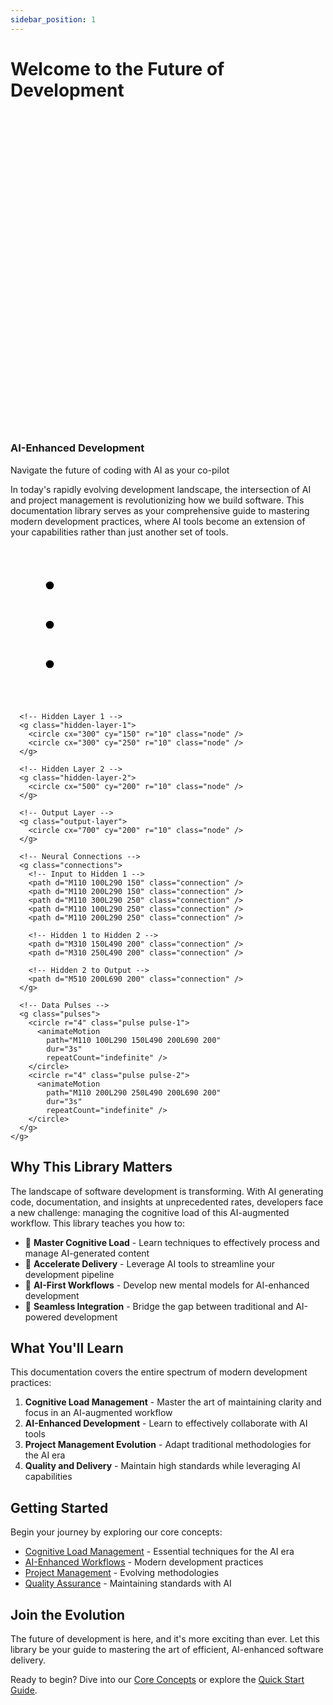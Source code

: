 ```yaml
---
sidebar_position: 1
---
```


# Welcome to the Future of Development

<div class="feature-grid">
  <div class="feature-card">
    <svg class="feature-icon" viewBox="0 0 100 100" preserveAspectRatio="xMidYMid meet">
      <circle class="pulse" cx="50" cy="50" r="40" 
        fill="none" 
        stroke="var(--ifm-color-primary)" 
        stroke-width="2">
        <animate attributeName="r" 
          values="40;45;40" 
          dur="2s" 
          repeatCount="indefinite"/>
        <animate attributeName="opacity" 
          values="1;0.5;1" 
          dur="2s" 
          repeatCount="indefinite"/>
      </circle>
      <!-- Add more feature-specific graphics -->
    </svg>
    <h3>AI-Enhanced Development</h3>
    <p>Navigate the future of coding with AI as your co-pilot</p>
  </div>
  <!-- Add more feature cards -->
</div>

In today's rapidly evolving development landscape, the intersection of AI and project management is revolutionizing how we build software. This documentation library serves as your comprehensive guide to mastering modern development practices, where AI tools become an extension of your capabilities rather than just another set of tools.

<div class="workflow-animation">
  <svg class="neural-network-svg" viewBox="0 0 800 400" preserveAspectRatio="xMidYMid meet">
    <!-- Neural Network -->
    <g class="neural-network">
      <!-- Input Layer -->
      <g class="input-layer">
        <circle cx="100" cy="100" r="10" class="node" />
        <circle cx="100" cy="200" r="10" class="node" />
        <circle cx="100" cy="300" r="10" class="node" />
      </g>

      <!-- Hidden Layer 1 -->
      <g class="hidden-layer-1">
        <circle cx="300" cy="150" r="10" class="node" />
        <circle cx="300" cy="250" r="10" class="node" />
      </g>

      <!-- Hidden Layer 2 -->
      <g class="hidden-layer-2">
        <circle cx="500" cy="200" r="10" class="node" />
      </g>

      <!-- Output Layer -->
      <g class="output-layer">
        <circle cx="700" cy="200" r="10" class="node" />
      </g>

      <!-- Neural Connections -->
      <g class="connections">
        <!-- Input to Hidden 1 -->
        <path d="M110 100L290 150" class="connection" />
        <path d="M110 200L290 150" class="connection" />
        <path d="M110 300L290 250" class="connection" />
        <path d="M110 100L290 250" class="connection" />
        <path d="M110 200L290 250" class="connection" />
        
        <!-- Hidden 1 to Hidden 2 -->
        <path d="M310 150L490 200" class="connection" />
        <path d="M310 250L490 200" class="connection" />
        
        <!-- Hidden 2 to Output -->
        <path d="M510 200L690 200" class="connection" />
      </g>

      <!-- Data Pulses -->
      <g class="pulses">
        <circle r="4" class="pulse pulse-1">
          <animateMotion 
            path="M110 100L290 150L490 200L690 200" 
            dur="3s" 
            repeatCount="indefinite" />
        </circle>
        <circle r="4" class="pulse pulse-2">
          <animateMotion 
            path="M110 200L290 250L490 200L690 200" 
            dur="3s" 
            repeatCount="indefinite" />
        </circle>
      </g>
    </g>
  </svg>
</div>

## Why This Library Matters

The landscape of software development is transforming. With AI generating code, documentation, and insights at unprecedented rates, developers face a new challenge: managing the cognitive load of this AI-augmented workflow. This library teaches you how to:

- 🧠 **Master Cognitive Load** - Learn techniques to effectively process and manage AI-generated content
- 🚀 **Accelerate Delivery** - Leverage AI tools to streamline your development pipeline
- 🤖 **AI-First Workflows** - Develop new mental models for AI-enhanced development
- 🔄 **Seamless Integration** - Bridge the gap between traditional and AI-powered development

## What You'll Learn

This documentation covers the entire spectrum of modern development practices:

1. **Cognitive Load Management** - Master the art of maintaining clarity and focus in an AI-augmented workflow
2. **AI-Enhanced Development** - Learn to effectively collaborate with AI tools
3. **Project Management Evolution** - Adapt traditional methodologies for the AI era
4. **Quality and Delivery** - Maintain high standards while leveraging AI capabilities

## Getting Started

Begin your journey by exploring our core concepts:

- [Cognitive Load Management](/docs/cognitive-load) - Essential techniques for the AI era
- [AI-Enhanced Workflows](/docs/ai-workflows) - Modern development practices
- [Project Management](/docs/project-management) - Evolving methodologies
- [Quality Assurance](/docs/quality-assurance) - Maintaining standards with AI

## Join the Evolution

The future of development is here, and it's more exciting than ever. Let this library be your guide to mastering the art of efficient, AI-enhanced software delivery.

Ready to begin? Dive into our [Core Concepts](/docs/cognitive-load) or explore the [Quick Start Guide](/docs/project-management).